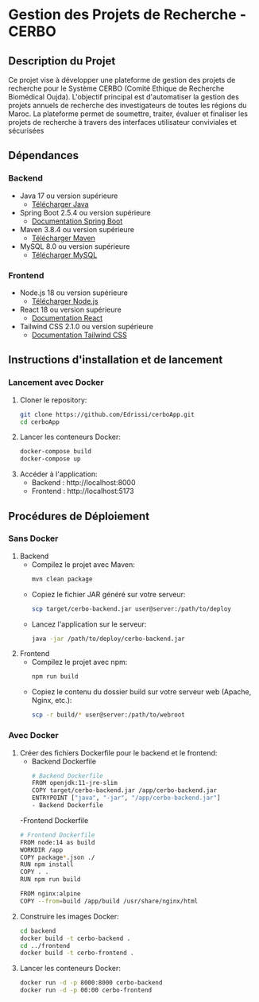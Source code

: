 # Gestion des Projets de Recherche - CERBO
## Description du Projet
Ce projet vise à développer une plateforme de gestion des projets de recherche pour le Système CERBO (Comité Ethique de Recherche Biomédical Oujda). L'objectif principal est d'automatiser la gestion des projets annuels de recherche des investigateurs de toutes les régions du Maroc. La plateforme permet de soumettre, traiter, évaluer et finaliser les projets de recherche à travers des interfaces utilisateur conviviales et sécurisées

## Dépendances
### Backend

- Java 17 ou version supérieure
  - [Télécharger Java](https://www.oracle.com/java/technologies/javase-jdk11-downloads.html)
- Spring Boot 2.5.4 ou version supérieure
  - [Documentation Spring Boot](https://spring.io/projects/spring-boot)
- Maven 3.8.4 ou version supérieure
  - [Télécharger Maven](https://maven.apache.org/download.cgi)
- MySQL 8.0 ou version supérieure
  - [Télécharger MySQL](https://dev.mysql.com/downloads/mysql/)
### Frontend

- Node.js 18 ou version supérieure
  - [Télécharger Node.js](https://nodejs.org/en/download/)
- React 18 ou version supérieure
  - [Documentation React](https://reactjs.org/)
- Tailwind CSS 2.1.0 ou version supérieure
  - [Documentation Tailwind CSS](https://tailwindcss.com/docs)

## Instructions d'installation et de lancement
### Lancement avec Docker
1. Cloner le repository:
   ```bash
   git clone https://github.com/Edrissi/cerboApp.git
   cd cerboApp
2. Lancer les conteneurs Docker:
   ```bash
   docker-compose build
   docker-compose up
3. Accéder à l'application:
   - Backend : http://localhost:8000
   - Frontend : http://localhost:5173

## Procédures de Déploiement
### Sans Docker
1. Backend
   - Compilez le projet avec Maven:
     ```bash
     mvn clean package
   - Copiez le fichier JAR généré sur votre serveur:
     ```bash
     scp target/cerbo-backend.jar user@server:/path/to/deploy
   - Lancez l'application sur le serveur:
     ```bash
     java -jar /path/to/deploy/cerbo-backend.jar
2. Frontend
   - Compilez le projet avec npm:
     ```bash
     npm run build
   - Copiez le contenu du dossier build sur votre serveur web (Apache, Nginx, etc.):
     ```bash
     scp -r build/* user@server:/path/to/webroot
   
### Avec Docker
1. Créer des fichiers Dockerfile pour le backend et le frontend:
   - Backend Dockerfile
     ```bash
     # Backend Dockerfile
     FROM openjdk:11-jre-slim
     COPY target/cerbo-backend.jar /app/cerbo-backend.jar
     ENTRYPOINT ["java", "-jar", "/app/cerbo-backend.jar"]
     - Backend Dockerfile
    -Frontend Dockerfile
     ```bash
     # Frontend Dockerfile
     FROM node:14 as build
     WORKDIR /app
     COPY package*.json ./
     RUN npm install
     COPY . .
     RUN npm run build

     FROM nginx:alpine
     COPY --from=build /app/build /usr/share/nginx/html
2. Construire les images Docker:
   ```bash
   cd backend
   docker build -t cerbo-backend .
   cd ../frontend
   docker build -t cerbo-frontend .
3. Lancer les conteneurs Docker:
   ```bash
   docker run -d -p 8000:8000 cerbo-backend
   docker run -d -p 00:00 cerbo-frontend

   


 
   

